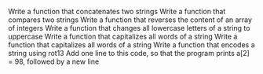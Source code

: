Write a function that concatenates two strings
Write a function that compares two strings
Write a function that reverses the content of an array of integers
Write a function that changes all lowercase letters of a string to uppercase
Write a function that capitalizes all words of a string
Write a function that capitalizes all words of a string
Write a function that encodes a string using rot13
Add one line to this code, so that the program prints a[2] = 98, followed by a new line
